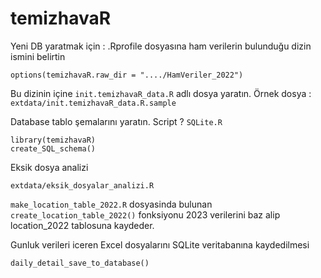 # temizhavaR

Yeni DB yaratmak için : 
.Rprofile dosyasına ham verilerin bulunduğu dizin ismini belirtin

`options(temizhavaR.raw_dir = "..../HamVeriler_2022")`

Bu dizinin içine `init.temizhavaR_data.R` adlı dosya yaratın. Örnek dosya :
`extdata/init.temizhavaR_data.R.sample`

Database tablo şemalarını yaratın. Script ? `SQLite.R`


```
library(temizhavaR)
create_SQL_schema()
```

Eksik dosya analizi
```
extdata/eksik_dosyalar_analizi.R
```


`make_location_table_2022.R` dosyasinda bulunan `create_location_table_2022()` fonksiyonu
2023 verilerini baz alip location_2022 tablosuna kaydeder.

Gunluk verileri iceren Excel dosyalarını SQLite veritabanına kaydedilmesi

```
daily_detail_save_to_database()
```
